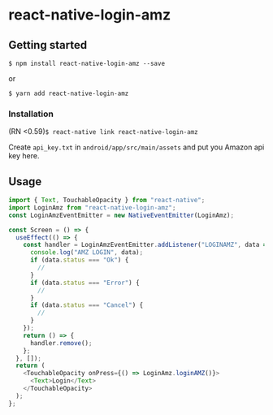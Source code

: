 # react-native-login-amz

## Getting started

`$ npm install react-native-login-amz --save`

or

`$ yarn add react-native-login-amz`

### Installation

(RN <0.59)`$ react-native link react-native-login-amz`

Create `api_key.txt` in `android/app/src/main/assets` and put you Amazon api key here.

## Usage

```javascript
import { Text, TouchableOpacity } from "react-native";
import LoginAmz from "react-native-login-amz";
const LoginAmzEventEmitter = new NativeEventEmitter(LoginAmz);

const Screen = () => {
  useEffect(() => {
    const handler = LoginAmzEventEmitter.addListener("LOGINAMZ", data => {
      console.log("AMZ LOGIN", data);
      if (data.status === "Ok") {
        //
      }
      if (data.status === "Error") {
        //
      }
      if (data.status === "Cancel") {
        //
      }
    });
    return () => {
      handler.remove();
    };
  }, []);
  return (
    <TouchableOpacity onPress={() => LoginAmz.loginAMZ()}>
      <Text>Login</Text>
    </TouchableOpacity>
  );
};
```

